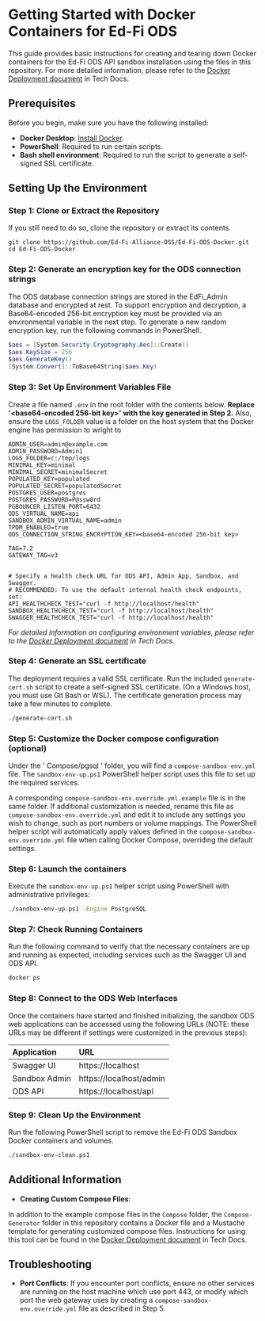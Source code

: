 # Getting Started with Docker Containers for Ed-Fi ODS

This guide provides basic instructions for creating and tearing down Docker containers for the Ed-Fi ODS API sandbox installation using the files in this repository. For more detailed information, please refer to the [Docker Deployment document](https://techdocs.ed-fi.org/display/EDFITOOLS/Docker+Deployment) in Tech Docs.

## Prerequisites

Before you begin, make sure you have the following installed:

- **Docker Desktop**: [Install Docker](https://docs.docker.com/get-docker/).
- **PowerShell**: Required to run certain scripts.
- **Bash shell environment**: Required to run the script to generate a self-signed SSL certificate.

## Setting Up the Environment

### Step 1: Clone or Extract the Repository

If you still need to do so, clone the repository or extract its contents.

```
git clone https://github.com/Ed-Fi-Alliance-OSS/Ed-Fi-ODS-Docker.git
cd Ed-Fi-ODS-Docker
```

### Step 2: Generate an encryption key for the ODS connection strings

The ODS database connection strings are stored in the EdFi_Admin database and encrypted at rest. To support encryption and decryption, a Base64-encoded 256-bit encryption key must be provided via an environmental variable in the next step. To generate a new random encryption key, run the following commands in PowerShell.
```PowerShell
$aes = [System.Security.Cryptography.Aes]::Create()
$aes.KeySize = 256
$aes.GenerateKey()
[System.Convert]::ToBase64String($aes.Key)
```


### Step 3: Set Up Environment Variables File

Create a file named `.env` in the root folder with the contents below. **Replace '<base64-encoded 256-bit key>' with the key generated in Step 2.** Also, ensure the `LOGS_FOLDER` value is a folder on the host system that the Docker engine has permission to wright to

```
ADMIN_USER=admin@example.com
ADMIN_PASSWORD=Admin1
LOGS_FOLDER=c:/tmp/logs
MINIMAL_KEY=minimal
MINIMAL_SECRET=minimalSecret
POPULATED_KEY=populated
POPULATED_SECRET=populatedSecret
POSTGRES_USER=postgres
POSTGRES_PASSWORD=P@ssw0rd
PGBOUNCER_LISTEN_PORT=6432
ODS_VIRTUAL_NAME=api
SANDBOX_ADMIN_VIRTUAL_NAME=admin
TPDM_ENABLED=true
ODS_CONNECTION_STRING_ENCRYPTION_KEY=<base64-encoded 256-bit key>

TAG=7.2
GATEWAY_TAG=v3


# Specify a health check URL for ODS API, Admin App, Sandbox, and Swagger.
# RECOMMENDED: To use the default internal health check endpoints, set:
API_HEALTHCHECK_TEST="curl -f http://localhost/health"
SANDBOX_HEALTHCHECK_TEST="curl -f http://localhost/health"
SWAGGER_HEALTHCHECK_TEST="curl -f http://localhost/health"
```

*For detailed information on configuring environment variables, please refer to the [Docker Deployment document](https://techdocs.ed-fi.org/display/EDFITOOLS/Docker+Deployment) in Tech Docs.*


### Step 4: Generate an SSL certificate

The deployment requires a valid SSL certificate. Run the included `generate-cert.sh` script to create a self-signed SSL certificate. (On a Windows host, you must use Git Bash or WSL). The certificate generation process may take a few minutes to complete.
```sh
./generate-cert.sh
```

### Step 5: Customize the Docker compose configuration (optional)

Under the ' Compose/pgsql ' folder, you will find a `compose-sandbox-env.yml` file. The `sandbox-env-up.ps1` PowerShell helper script uses this file to set up the required services.

A corresponding `compose-sandbox-env.override.yml.example` file is in the same folder. If additional customization is needed, rename this file as `compose-sandbox-env.override.yml` and edit it to include any settings you wish to change, such as port numbers or volume mappings. The PowerShell helper script will automatically apply values defined in the `compose-sandbox-env.override.yml` file when calling Docker Compose, overriding the default settings.

### Step 6: Launch the containers

Execute the `sandbox-env-up.ps1` helper script using PowerShell with administrative privileges:

```sh
./sandbox-env-up.ps1 -Engine PostgreSQL
```

### Step 7: Check Running Containers

Run the following command to verify that the necessary containers are up and running as expected, including services such as the Swagger UI and ODS API.

```sh
docker ps
```

### Step 8: Connect to the ODS Web Interfaces

Once the containers have started and finished initializing, the sandbox ODS web applications can be accessed using the following URLs (NOTE: these URLs may be different if settings were customized in the previous steps):

| Application | URL |
|:----------|:----------|
| Swagger UI | https://localhost |
| Sandbox Admin | https://localhost/admin |    |
| ODS API | https://localhost/api |


### Step 9: Clean Up the Environment

Run the following PowerShell script to remove the Ed-Fi ODS Sandbox Docker containers and volumes.

```sh
./sandbox-env-clean.ps1
```

## Additional Information

- **Creating Custom Compose Files**:

In addition to the example compose files in the `Compose` folder,  the `Compose-Generator` folder in this repository contains a Docker file and a Mustache template for generating customized compose files. Instructions for using this tool can be found in the [Docker Deployment document](https://techdocs.ed-fi.org/display/EDFITOOLS/Docker+Deployment) in Tech Docs.


## Troubleshooting

- **Port Conflicts**: If you encounter port conflicts, ensure no other services are running on the host machine which use port 443, or modify which port the web gateway uses by creating a `compose-sandbox-env.override.yml` file as described in Step 5.
